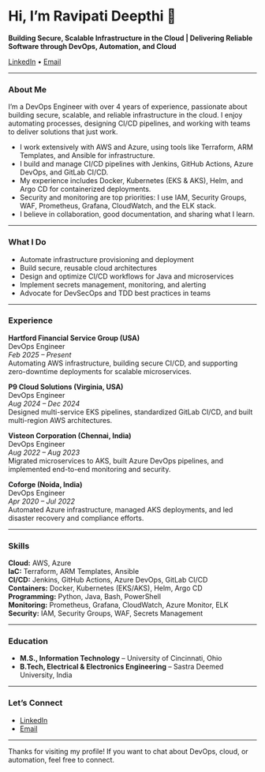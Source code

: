 # Hi, I’m Ravipati Deepthi 👋

**Building Secure, Scalable Infrastructure in the Cloud | Delivering Reliable Software through DevOps, Automation, and Cloud**

[LinkedIn](https://linkedin.com/in/ravipati-deepthi) • [Email](mailto:deepthiravipati2001@gmail.com)

---

### About Me

I’m a DevOps Engineer with over 4 years of experience, passionate about building secure, scalable, and reliable infrastructure in the cloud. I enjoy automating processes, designing CI/CD pipelines, and working with teams to deliver solutions that just work.

- I work extensively with AWS and Azure, using tools like Terraform, ARM Templates, and Ansible for infrastructure.
- I build and manage CI/CD pipelines with Jenkins, GitHub Actions, Azure DevOps, and GitLab CI/CD.
- My experience includes Docker, Kubernetes (EKS & AKS), Helm, and Argo CD for containerized deployments.
- Security and monitoring are top priorities: I use IAM, Security Groups, WAF, Prometheus, Grafana, CloudWatch, and the ELK stack.
- I believe in collaboration, good documentation, and sharing what I learn.

---

### What I Do

- Automate infrastructure provisioning and deployment
- Build secure, reusable cloud architectures
- Design and optimize CI/CD workflows for Java and microservices
- Implement secrets management, monitoring, and alerting
- Advocate for DevSecOps and TDD best practices in teams

---

### Experience

**Hartford Financial Service Group (USA)**  
DevOps Engineer  
_Feb 2025 – Present_  
Automating AWS infrastructure, building secure CI/CD, and supporting zero-downtime deployments for scalable microservices.

**P9 Cloud Solutions (Virginia, USA)**  
DevOps Engineer  
_Aug 2024 – Dec 2024_  
Designed multi-service EKS pipelines, standardized GitLab CI/CD, and built multi-region AWS architectures.

**Visteon Corporation (Chennai, India)**  
DevOps Engineer  
_Aug 2022 – Aug 2023_  
Migrated microservices to AKS, built Azure DevOps pipelines, and implemented end-to-end monitoring and security.

**Coforge (Noida, India)**  
DevOps Engineer  
_Apr 2020 – Jul 2022_  
Automated Azure infrastructure, managed AKS deployments, and led disaster recovery and compliance efforts.

---

### Skills

**Cloud:** AWS, Azure  
**IaC:** Terraform, ARM Templates, Ansible  
**CI/CD:** Jenkins, GitHub Actions, Azure DevOps, GitLab CI/CD  
**Containers:** Docker, Kubernetes (EKS/AKS), Helm, Argo CD  
**Programming:** Python, Java, Bash, PowerShell  
**Monitoring:** Prometheus, Grafana, CloudWatch, Azure Monitor, ELK  
**Security:** IAM, Security Groups, WAF, Secrets Management

---

### Education

- **M.S., Information Technology** – University of Cincinnati, Ohio
- **B.Tech, Electrical & Electronics Engineering** – Sastra Deemed University, India

---

### Let’s Connect

- [LinkedIn](https://linkedin.com/in/ravipati-deepthi)
- [Email](mailto:deepthiravipati2001@gmail.com)

---

Thanks for visiting my profile! If you want to chat about DevOps, cloud, or automation, feel free to connect.
